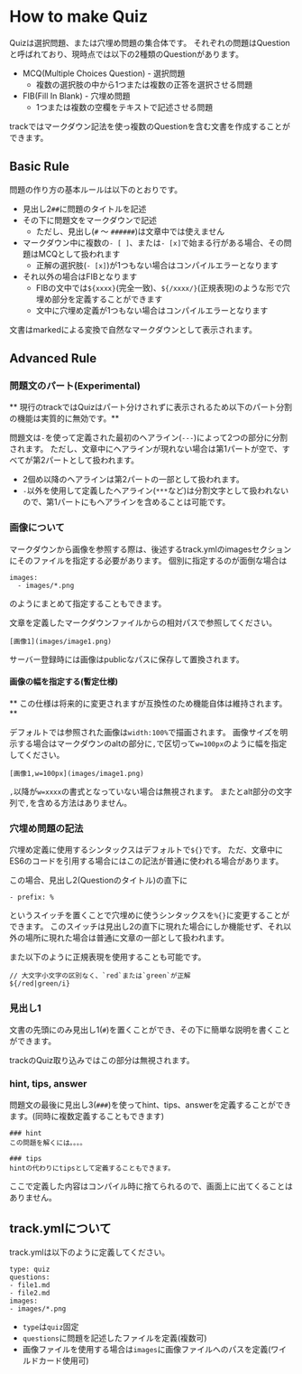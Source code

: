 # How to make Quiz
Quizは選択問題、または穴埋め問題の集合体です。
それぞれの問題はQuestionと呼ばれており、現時点では以下の2種類のQuestionがあります。


- MCQ(Multiple Choices Question) - 選択問題
  - 複数の選択肢の中から1つまたは複数の正答を選択させる問題
- FIB(Fill In Blank) - 穴埋め問題
  - 1つまたは複数の空欄をテキストで記述させる問題

trackではマークダウン記法を使っ複数のQuestionを含む文書を作成することができます。

## Basic Rule
問題の作り方の基本ルールは以下のとおりです。

- 見出し2`##`に問題のタイトルを記述
- その下に問題文をマークダウンで記述
  - ただし、見出し(`#` 〜 `######`)は文章中では使えません
- マークダウン中に複数の`- [ ]`、または`- [x]`で始まる行がある場合、その問題はMCQとして扱われます
  - 正解の選択肢(`- [x]`)が1つもない場合はコンパイルエラーとなります
- それ以外の場合はFIBとなります
  - FIBの文中では`${xxxx}`(完全一致)、`${/xxxx/}`(正規表現)のような形で穴埋め部分を定義することができます
  - 文中に穴埋め定義が1つもない場合はコンパイルエラーとなります

文書はmarkedによる変換で自然なマークダウンとして表示されます。

## Advanced Rule
### 問題文のパート(Experimental)
** 現行のtrackではQuizはパート分けされずに表示されるため以下のパート分割の機能は実質的に無効です。**

問題文は`-`を使って定義された最初のヘアライン(`---`)によって2つの部分に分割されます。
ただし、文章中にヘアラインが現れない場合は第1パートが空で、すべてが第2パートとして扱われます。

- 2個め以降のヘアラインは第2パートの一部として扱われます。
- `-`以外を使用して定義したヘアライン(`***`など)は分割文字として扱われないので、第1パートにもヘアラインを含めることは可能です。

### 画像について
マークダウンから画像を参照する際は、後述するtrack.ymlのimagesセクションにそのファイルを指定する必要があります。
個別に指定するのが面倒な場合は

```
images:
  - images/*.png
```

のようにまとめて指定することもできます。


文章を定義したマークダウンファイルからの相対パスで参照してください。

```
[画像1](images/image1.png)
```

サーバー登録時には画像はpublicなパスに保存して置換されます。

#### 画像の幅を指定する(暫定仕様)
** この仕様は将来的に変更されますが互換性のため機能自体は維持されます。**

デフォルトでは参照された画像は`width:100%`で描画されます。
画像サイズを明示する場合はマークダウンのaltの部分に`,`で区切って`w=100px`のように幅を指定してください。


```
[画像1,w=100px](images/image1.png)
```

`,`以降が`w=xxxx`の書式となっていない場合は無視されます。
またとalt部分の文字列で`,`を含める方法はありません。


### 穴埋め問題の記法
穴埋め定義に使用するシンタックスはデフォルトで`${}`です。
ただ、文章中にES6のコードを引用する場合にはこの記法が普通に使われる場合があります。

この場合、見出し2(Questionのタイトル)の直下に

```
- prefix: %
```

というスイッチを置くことで穴埋めに使うシンタックスを`%{}`に変更することができます。
このスイッチは見出し2の直下に現れた場合にしか機能せず、それ以外の場所に現れた場合は普通に文章の一部として扱われます。

また以下のように正規表現を使用することも可能です。

```
// 大文字小文字の区別なく、`red`または`green`が正解
${/red|green/i}
```

### 見出し1
文書の先頭にのみ見出し1(`#`)を置くことができ、その下に簡単な説明を書くことができます。

trackのQuiz取り込みではこの部分は無視されます。

### hint, tips, answer
問題文の最後に見出し3(`###`)を使ってhint、tips、answerを定義することができます。(同時に複数定義することもできます)


```
### hint
この問題を解くには。。。。

### tips
hintの代わりにtipsとして定義することもできます。
```

ここで定義した内容はコンパイル時に捨てられるので、画面上に出てくることはありません。

## track.ymlについて
track.ymlは以下のように定義してください。

```
type: quiz
questions:
- file1.md
- file2.md
images:
- images/*.png
```

- `type`は`quiz`固定
- `questions`に問題を記述したファイルを定義(複数可)
- 画像ファイルを使用する場合は`images`に画像ファイルへのパスを定義(ワイルドカード使用可)

